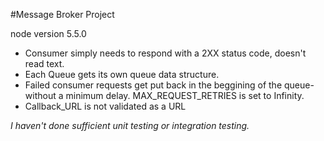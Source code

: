 #Message Broker Project

node version 5.5.0

- Consumer simply needs to respond with a 2XX status code, doesn't read text.
- Each Queue gets its own queue data structure.
- Failed consumer requests get put back in the beggining of the queue- without a minimum delay. MAX_REQUEST_RETRIES is set to Infinity.
- Callback_URL is not validated as a URL

*I haven't done sufficient unit testing or integration testing.*

